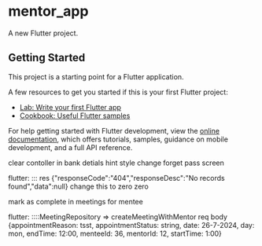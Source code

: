# mentor_app

A new Flutter project.

## Getting Started

This project is a starting point for a Flutter application.

A few resources to get you started if this is your first Flutter project:

- [Lab: Write your first Flutter app](https://docs.flutter.dev/get-started/codelab)
- [Cookbook: Useful Flutter samples](https://docs.flutter.dev/cookbook)

For help getting started with Flutter development, view the
[online documentation](https://docs.flutter.dev/), which offers tutorials,
samples, guidance on mobile development, and a full API reference.



clear contoller in bank detials
hint style change forget pass screen

flutter: ::: res {"responseCode":"404","responseDesc":"No records found","data":null} change this to zero zero 

mark as complete in meetings for mentee



flutter: ::::MeetingRepository => createMeetingWithMentor req body {appointmentReason: tsst, appointmentStatus: string, date: 26-7-2024, day: mon, endTime: 12:00, menteeId: 36, mentorId: 12, startTime: 1:00}
